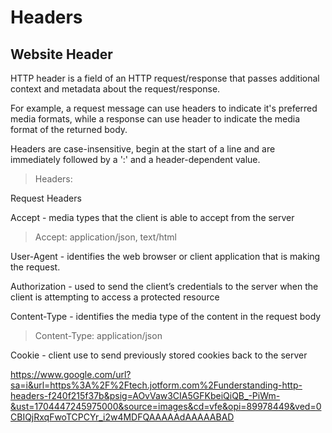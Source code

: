 # Headers

## Website Header

HTTP header is a field of an HTTP request/response that passes additional context and metadata about the request/response. 

For example, a request message can use headers to indicate it's preferred media formats, while a response can use header to indicate the media format of the returned body. 

Headers are case-insensitive, begin at the start of a line and are immediately followed by a ':' and a header-dependent value. 

> Headers:

Request Headers

Accept - media types that the client is able to accept from the server

> Accept: application/json, text/html

User-Agent - identifies the web browser or client application that is making the request.

Authorization - used to send the client’s credentials to the server when the client is attempting to access a protected resource

Content-Type - identifies the media type of the content in the request body

> Content-Type: application/json

Cookie - client use to send previously stored cookies back to the server



https://www.google.com/url?sa=i&url=https%3A%2F%2Ftech.jotform.com%2Funderstanding-http-headers-f240f215f37b&psig=AOvVaw3CIA5GFKbeiQiQB_-PiWm-&ust=1704447245975000&source=images&cd=vfe&opi=89978449&ved=0CBIQjRxqFwoTCPCYr_i2w4MDFQAAAAAdAAAAABAD
